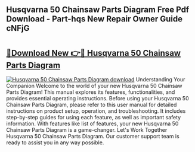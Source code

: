 ## Husqvarna 50 Chainsaw Parts Diagram Free Pdf Download - Part-hqs New Repair Owner Guide cNFjG

# <h2><a href="http://dfldi09.blite.top/?on=Husqvarna+50+Chainsaw+Parts+Diagram">🔗Download New 👉🔴 Husqvarna 50 Chainsaw Parts Diagram</a></h2>

[![Husqvarna 50 Chainsaw Parts Diagram download](https://i.imgur.com/lujVjoI.png)](http://dfldi09.blite.top/?on=Husqvarna+50+Chainsaw+Parts+Diagram)
Understanding Your Companion Welcome to the world of your new Husqvarna 50 Chainsaw Parts Diagram! This manual explores its features, functionalities, and provides essential operating instructions. Before using your Husqvarna 50 Chainsaw Parts Diagram, please refer to this user manual for detailed instructions on product setup, operation, and troubleshooting. It includes step-by-step guides for using each feature, as well as important safety information. With features like list of features, your new Husqvarna 50 Chainsaw Parts Diagram is a game-changer. Let's Work Together Husqvarna 50 Chainsaw Parts Diagram. Our customer support team is ready to assist you in any way possible.
